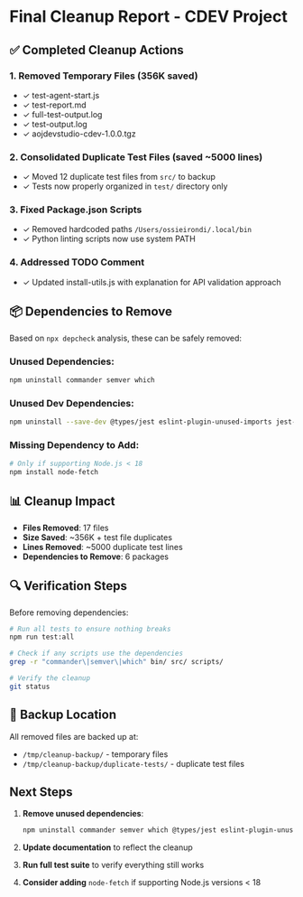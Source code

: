 # Final Cleanup Report - CDEV Project

## ✅ Completed Cleanup Actions

### 1. **Removed Temporary Files** (356K saved)

- ✓ test-agent-start.js
- ✓ test-report.md
- ✓ full-test-output.log
- ✓ test-output.log
- ✓ aojdevstudio-cdev-1.0.0.tgz

### 2. **Consolidated Duplicate Test Files** (saved ~5000 lines)

- ✓ Moved 12 duplicate test files from `src/` to backup
- ✓ Tests now properly organized in `test/` directory only

### 3. **Fixed Package.json Scripts**

- ✓ Removed hardcoded paths `/Users/ossieirondi/.local/bin`
- ✓ Python linting scripts now use system PATH

### 4. **Addressed TODO Comment**

- ✓ Updated install-utils.js with explanation for API validation approach

## 📦 Dependencies to Remove

Based on `npx depcheck` analysis, these can be safely removed:

### Unused Dependencies:

```bash
npm uninstall commander semver which
```

### Unused Dev Dependencies:

```bash
npm uninstall --save-dev @types/jest eslint-plugin-unused-imports jest-environment-jsdom
```

### Missing Dependency to Add:

```bash
# Only if supporting Node.js < 18
npm install node-fetch
```

## 📊 Cleanup Impact

- **Files Removed**: 17 files
- **Size Saved**: ~356K + test file duplicates
- **Lines Removed**: ~5000 duplicate test lines
- **Dependencies to Remove**: 6 packages

## 🔍 Verification Steps

Before removing dependencies:

```bash
# Run all tests to ensure nothing breaks
npm run test:all

# Check if any scripts use the dependencies
grep -r "commander\|semver\|which" bin/ src/ scripts/

# Verify the cleanup
git status
```

## 📁 Backup Location

All removed files are backed up at:

- `/tmp/cleanup-backup/` - temporary files
- `/tmp/cleanup-backup/duplicate-tests/` - duplicate test files

## Next Steps

1. **Remove unused dependencies**:

   ```bash
   npm uninstall commander semver which @types/jest eslint-plugin-unused-imports jest-environment-jsdom
   ```

2. **Update documentation** to reflect the cleanup

3. **Run full test suite** to verify everything still works

4. **Consider adding** `node-fetch` if supporting Node.js versions < 18
